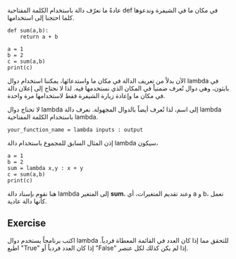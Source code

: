 عادةً ما نعرّف دالة باستخدام الكلمة المفتاحية def في مكان ما في الشيفرة وندعوها كلما احتجنا إلى استخدامها.

    def sum(a,b):
        return a + b

    a = 1
    b = 2
    c = sum(a,b)
    print(c)

الآن بدلاً من تعريف الدالة في مكان ما واستدعائها، يمكننا استخدام دوال lambda في بايثون، وهي دوال تُعرف ضمنياً في المكان الذي نستخدمها فيه. لذا لا نحتاج إلى إعلان دالة في مكان ما وإعادة زيارة الشيفرة فقط لاستخدامها مرة واحدة.

لا تحتاج دوال lambda إلى اسم، لذا تُعرف أيضاً بالدوال المجهولة. نعرف دالة lambda باستخدام الكلمة المفتاحية lambda.

    your_function_name = lambda inputs : output

إذن المثال السابق للمجموع باستخدام دالة lambda سيكون،

    a = 1
    b = 2
    sum = lambda x,y : x + y
    c = sum(a,b)
    print(c)

هنا نقوم بإسناد دالة lambda إلى المتغير **sum**، وعند تقديم المتغيرات، أي a و b، تعمل كأنها دالة عادية.

Exercise
--------
اكتب برنامجاً يستخدم دوال lambda للتحقق مما إذا كان العدد في القائمة المعطاة فردياً. اطبع "True" إذا كان العدد فردياً أو "False" إذا لم يكن كذلك لكل عنصر.